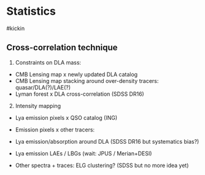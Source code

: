 # Statistics 
#kickin

## Cross-correlation technique

1. Constraints on DLA mass:
*  CMB Lensing map x newly updated DLA catalog
*  CMB Lensing map stacking around over-density tracers: quasar/DLA(?)/LAE(?)
 * Lyman forest x DLA cross-correlation (SDSS DR16)
 
 2. Intensity mapping

*  Lya emission pixels x QSO catalog (ING)

* Emission pixels x other tracers:

* Lya emission/absorption around DLA (SDSS DR16 but systematics bias?) 
* Lya emission LAEs / LBGs (wait: JPUS / Merian+DESI)
* Other spectra + traces: ELG clustering? (SDSS but no more idea yet) 

